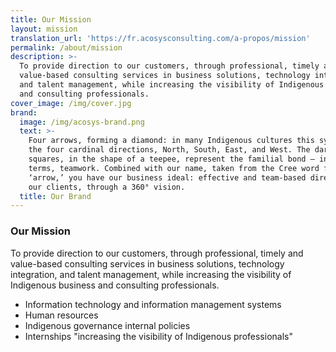 ```yaml
---
title: Our Mission
layout: mission
translation_url: 'https://fr.acosysconsulting.com/a-propos/mission'
permalink: /about/mission
description: >-
  To provide direction to our customers, through professional, timely and
  value-based consulting services in business solutions, technology integration,
  and talent management, while increasing the visibility of Indigenous business
  and consulting professionals.
cover_image: /img/cover.jpg
brand:
  image: /img/acosys-brand.png
  text: >-
    Four arrows, forming a diamond: in many Indigenous cultures this symbolizes
    the four cardinal directions, North, South, East, and West. The dark
    squares, in the shape of a teepee, represent the familial bond – in business
    terms, teamwork. Combined with our name, taken from the Cree word for
    ‘arrow,’ you have our business ideal: effective and team-based direction to
    our clients, through a 360° vision.
  title: Our Brand
---
```

### Our Mission

To provide direction to our customers, through professional, timely and value-based consulting services
in business solutions, technology integration, and talent management, while increasing the visibility of
Indigenous business and consulting professionals.

- Information technology and information management systems
- Human resources
- Indigenous governance internal policies
- Internships "increasing the visibility of Indigenous professionals"

